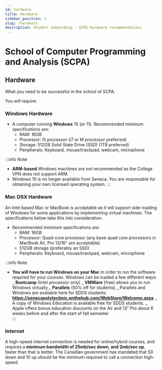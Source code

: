 ```yaml
---
id: hardware
title: Hardware
sidebar_position: 3
slug: /hardware
description: Student onboarding - SCPA hardware recommendations
---
```


# School of Computer Programming and Analysis \(SCPA\)

## Hardware

What you need to be successful in the school of SCPA.

You will require:

### Windows Hardware

- A computer running **Windows** 10 \(or 11\). Recommended minimum specifications are:
  - RAM: 16GB
  - Processor: i5 processor \(i7 or M processor preferred\)
  - Storage: 512GB Solid State Drive \(SSD\) \(1TB preferred\)
  - Peripherals: Keyboard, mouse/trackpad, webcam, microphone

:::info Note

- **ARM-based** Windows machines are not recommended as the College VPN does not support ARM.
- Windows 10 is no longer available from Seneca. You are responsible for obtaining your own licensed operating system.
  :::

### Mac OSX Hardware

An Intel based Mac or MacBook is acceptable as it will support side-loading of Windows for some applications by implementing virtual machines. The specifications below take this into consideration.

- Recommended minimum specifications are:
  - RAM: 16GB
  - Processor: Quad-core processor \(any base quad core processors in MacBook Air, Pro 13/16" are acceptable\)
  - 512GB storage \(preferably an SSD\)
  - Peripherals: Keyboard, mouse/trackpad, webcam, microphone

:::info Note

- **You will have to run Windows on your Mac** in order to run the software required for your courses. Windows can be loaded a few different ways:
  _ **Bootcamp** (Intel processor only)
  _ **VMWare** (free) allows you to run Windows virtually
  _ **Parallels** (50% off for students)
  _ Parallels and Windows are available here for SDDS students: **https://senecapolytechnic.onthehub.com/WebStore/Welcome.aspx**
  _ A copy of Windows Education is available free for SDDS students.
  _ Apple offers bonus education discounts on the Air and 13” Pro about 6 weeks before and after the start of fall semester  
  :::

### Internet

A high-speed internet connection is needed for online/hybrid courses, and requires a **minimum bandwidth of 25mb/sec down, and 2mb/sec up**, faster than that is better. The Canadian government has mandated that 50 down and 10 up should be the minimum required to call a connection high-speed.
